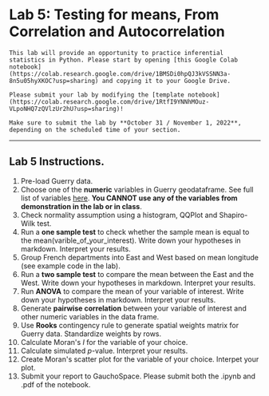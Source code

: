 # Lab 5: Testing for means, From Correlation and Autocorrelation

````{caution}
This lab will provide an opportunity to practice inferential statistics in Python. Please start by opening [this Google Colab notebook](https://colab.research.google.com/drive/1BMSDi0hpQJ3kVSSNN3a-8n5u05hyXKOC?usp=sharing) and copying it to your Google Drive. 
````

````{important}
Please submit your lab by modifying the [template notebook](https://colab.research.google.com/drive/1RtfI9YNNhMOuz-VLpoNHQ7zQVlzUr2hU?usp=sharing)!
````

````{warning}
Make sure to submit the lab by **October 31 / November 1, 2022**, depending on the scheduled time of your section.
````

---

## Lab 5 Instructions. 

1. Pre-load Guerry data. 
2. Choose one of the **numeric** variables in Guerry geodataframe. See full list of variables [here](https://geodacenter.github.io/data-and-lab/Guerry/). **You CANNOT use any of the variables from demonstration in the lab or in class**. 
3. Check normality assumption using a histogram, QQPlot and Shapiro-Wilk test. 
4. Run a **one sample test** to check whether the sample mean is equal to the mean(varible_of_your_interest). Write down your hypotheses in markdown. Interpret your results. 
5. Group French departments into East and West based on mean longitude (see example code in the lab). 
6. Run a **two sample test** to compare the mean between the East and the West. Write down your hypotheses in markdown. Interpret your results. 
7. Run **ANOVA** to compare the mean of your variable of interest. Write down your hypotheses in markdown. Interpret your results. 
8. Generate **pairwise correlation** between your variable of interest and other numeric variables in the data frame. 
9. Use **Rooks** contingency rule to generate spatial weights matrix for Guerry data. Standardize weights by rows. 
10. Calculate Moran's $I$ for the variable of your choice.
11. Calculate simulated $p$-value. Interpret your results. 
12. Create Moran's scatter plot for the variable of your choice. Interpet your plot. 
13. Submit your report to GauchoSpace. Please submit both the .ipynb and .pdf of the notebook. 